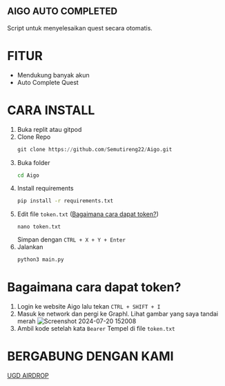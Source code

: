 ## AIGO AUTO COMPLETED

Script untuk menyelesaikan quest secara otomatis.

# FITUR
- Mendukung banyak akun
- Auto Complete Quest

# CARA INSTALL
1. Buka replit atau gitpod
2. Clone Repo
   ```python
   git clone https://github.com/Semutireng22/Aigo.git
   ```
3. Buka folder
   ```bash
   cd Aigo
   ```
4. Install requirements
   ```bash
   pip install -r requirements.txt
   ```
5. Edit file `token.txt` ([Bagaimana cara dapat token?](#bagaimana-cara-dapat-token))
   ```nano
   nano token.txt
   ```
   Simpan dengan `CTRL + X + Y + Enter`
6. Jalankan
   ```python
   python3 main.py
   ```

# Bagaimana cara dapat token?
1. Login ke website Aigo lalu tekan `CTRL + SHIFT + I`
2. Masuk ke network dan pergi ke Graphl. Lihat gambar yang saya tandai merah
![Screenshot 2024-07-20 152008](https://github.com/user-attachments/assets/2c931ec9-144d-4eb3-9e28-b51eaad17da1)
3. Ambil kode setelah kata `Bearer` Tempel di file `token.txt`

# BERGABUNG DENGAN KAMI
[UGD AIRDROP](https://t.me/ugdairdrop)
